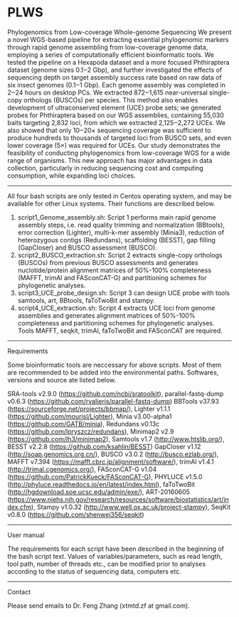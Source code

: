 # PLWS
Phylogenomics from Low-coverage Whole-genome Sequencing
We present a novel WGS-based pipeline for extracting essential phylogenomic markers through rapid genome assembling from low-coverage genome data, employing a series of computationally efficient bioinformatic tools. We tested the pipeline on a Hexapoda dataset and a more focused Phthiraptera dataset (genome sizes 0.1‒2 Gbp), and further investigated the effects of sequencing depth on target assembly success rate based on raw data of six insect genomes (0.1‒1 Gbp). Each genome assembly was completed in 2‒24 hours on desktop PCs. We extracted 872‒1,615 near-universal single-copy orthologs (BUSCOs) per species. This method also enables development of ultraconserved element (UCE) probe sets; we generated probes for Phthiraptera based on our WGS assemblies, containing 55,030 baits targeting 2,832 loci, from which we extracted 2,125‒2,272 UCEs. We also showed that only 10‒20× sequencing coverage was sufficient to produce hundreds to thousands of targeted loci from BUSCO sets, and even lower coverage (5×) was required for UCEs. Our study demonstrates the feasibility of conducting phylogenomics from low-coverage WGS for a wide range of organisms. This new approach has major advantages in data collection, particularly in reducing sequencing cost and computing consumption, while expanding loci choices.

----------------------------------------------------------------------------------------------------------------------------------------
All four bash scripts are only tested in Centos operating system, and may be available for other Linux systems. Their functions are described below.
  1. script1_Genome_assembly.sh: Script 1 performs main rapid genome assembly steps, i.e. read quality trimming and normalization (BBtools),  error correction (Lighter), multi-k-mer assembly (Minia3), reduction of heterozygous contigs (Redundans), scaffolding (BESST), gap filling (GapCloser) and BUSCO assessment (BUSCO).
  2. script2_BUSCO_extraction.sh: Script 2 extracts single-copy orthologs (BUSCOs) from previous BUSCO assessments and generates nuclotide/protein alignment matrices of 50%-100% completeness (MAFFT, trimAl and FASconCAT-G) and partitioning schemes for phylogenetic analyses.
  3. script3_UCE_probe_design.sh: Script 3 can design UCE probe with tools samtools, art, BBtools, faToTwoBit and stampy.
  4. script4_UCE_extraction.sh: Script 4 extracts UCE loci from genome assemblies and generates alignment matrices of 50%-100% completeness and partitioning schemes for phylogenetic analyses. Tools MAFFT, seqkit, trimAl, faToTwoBit and FASconCAT are required.

----------------------------------------------------------------------------------------------------------------------------------------
Requirements

Some bioinformatic tools are neccessary for above scripts. Most of them are recommended to be added into the environmental paths. Softwares, versions and source ate listed below.

  SRA-tools v2.9.0 (https://github.com/ncbi/sratoolkit), parallel-fastq-dump v0.6.3 (https://github.com/rvalieris/parallel-fastq-dump)
  BBTools v37.93 (https://sourceforge.net/projects/bbmap/), Lighter v1.1.1 (https://github.com/mourisl/Lighter), Minia v3.00-alpha1	(https://github.com/GATB/minia), Redundans v0.13c	(https://github.com/lpryszcz/redundans), Minimap2 v2.9	(https://github.com/lh3/minimap2), Samtools v1.7	(http://www.htslib.org/), BESST v2.2.8	(https://github.com/ksahlin/BESST)
  GapCloser v1.12	(http://soap.genomics.org.cn/), BUSCO v3.0.2	(http://busco.ezlab.org/), MAFFT v7.394	(https://mafft.cbrc.jp/alignment/software/), trimAl v1.4.1	(http://trimal.cgenomics.org/), FASconCAT-G v1.04	(https://github.com/PatrickKueck/FASconCAT-G), PHYLUCE v1.5.0	(http://phyluce.readthedocs.io/en/latest/index.html), faToTwoBit	(http://hgdownload.soe.ucsc.edu/admin/exe/), ART-20160605	(https://www.niehs.nih.gov/research/resources/software/biostatistics/art/index.cfm), Stampy v1.0.32	(http://www.well.ox.ac.uk/project-stampy), SeqKit v0.8.0	(https://github.com/shenwei356/seqkit)

----------------------------------------------------------------------------------------------------------------------------------------
User manual

The requirements for each script have been described in the beginning of the bash script text. Values of variables/parameters, such as read length, tool path, number of threads etc., can be modified prior to analyses according to the status of sequencing data, computers etc.

----------------------------------------------------------------------------------------------------------------------------------------
Contact

Please send emails to Dr. Feng Zhang (xtmtd.zf at gmail.com).
